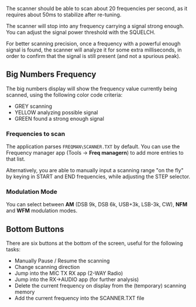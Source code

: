 The scanner should be able to scan about 20 frequencies per second, as it requires about 50ms to stabilize after re-tuning. 

The scanner will stop into any frequency carrying a signal strong enough. You can adjust the signal power threshold with the SQUELCH.

For better scanning precision, once a frequency with a powerful enough signal is found, the scanner will analyze it for some extra milliseconds, in order to confirm that the signal is still present (and not a spurious peak).

## Big Numbers Frequency
The big numbers display will show the frequency value currently being scanned, using the following color code criteria:

* GREY scanning
* YELLOW analyzing possible signal
* GREEN found a strong enough signal


### Frequencies to scan

The application parses `FREQMAN\SCANNER.TXT`  by default. You can use the Frequency manager app (Tools -> **Freq managern**) to add more entries to that list. 

Alternatively, you are able to manually input a scanning range "on the fly" by keying in START and END frequencies, while adjusting the STEP selector. 

### Modulation Mode
You can select between **AM** (DSB 9k, DSB 6k, USB+3k, LSB-3k, CW), **NFM** and **WFM** modulation modes.

## Bottom Buttons

There are six buttons at the bottom of the screen, useful for the following tasks:

* Manually Pause / Resume the scanning
* Change scanning direction
* Jump into the MIC TX RX app (2-WAY Radio)
* Jump into the RX->AUDIO app (for further analysis)
* Delete the current frequency on display from the (temporary) scanning memory
* Add the current frequency into the SCANNER.TXT file